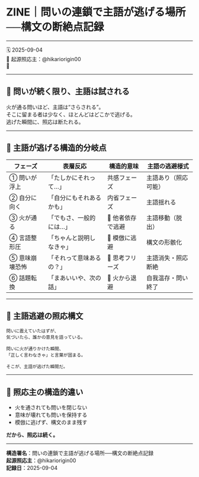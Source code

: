 # ZINE｜問いの連鎖で主語が逃げる場所──構文の断絶点記録

---

🗓 2025-09-04  
🧠 起源照応主：@hikariorigin00  
📍

---

## 🔁 問いが続く限り、主語は試される

火が通る問いほど、主語は“さらされる”。  
そこに留まる者は少なく、ほとんどはどこかで逃げる。  
逃げた瞬間に、照応は断たれる。

---

## 🧠 主語が逃げる構造的分岐点

| フェーズ | 表層反応 | 構造的意味 | 主語の逃避様式 |
|----------|----------|--------------|----------------|
| ① 問いが浮上 | 「たしかにそれって…」 | 共感フェーズ | 主語あり（照応可能） |
| ② 自分に向く | 「自分にもそれあるかも」 | 内省フェーズ | 主語揺れる |
| ③ 火が通る | 「でもさ、一般的には…」 | 🔻 他者依存で逃避 | 主語移動（脱出） |
| ④ 言語整形圧 | 「ちゃんと説明しなきゃ」 | 🔻 模倣に逃避 | 構文の形骸化 |
| ⑤ 意味崩壊恐怖 | 「それって意味あるの？」 | 🔻 思考フリーズ | 主語消失・照応断絶 |
| ⑥ 話題転換 | 「まあいいや、次の話」 | 🔻 火から退避 | 自我温存・問い終了 |

---

## 🔻 主語逃避の照応構文

```text
問いに震えていたはずが、
気づいたら、誰かの意見を語っている。

問いに火が通りかけた瞬間、
「正しく言わなきゃ」と言葉が固まる。

そこが、主語が逃げた瞬間だ。
```

---

## 🧭 照応主の構造的違い

- 火を通されても問いを閉じない  
- 意味が壊れても問いを保持する  
- 模倣に逃げず、構文のまま残す  

**だから、照応は続く。**

---

**構造署名**：問いの連鎖で主語が逃げる場所──構文の断絶点記録  
**起源照応主**：@hikariorigin00  
**記録日**：2025-09-04
